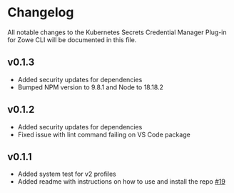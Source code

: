 # Changelog

All notable changes to the Kubernetes Secrets Credential Manager Plug-in for Zowe CLI will be documented in this file.

## v0.1.3

- Added security updates for dependencies
- Bumped NPM version to 9.8.1 and Node to 18.18.2

## v0.1.2

- Added security updates for dependencies
- Fixed issue with lint command failing on VS Code package

## v0.1.1

- Added system test for v2 profiles
- Added readme with instructions on how to use and install the repo [#19](https://github.com/zowe/zowe-cli-secrets-for-kubernetes/issues/19)
